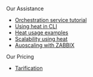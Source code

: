 Our Assistance                                                                      
*   [Orchestration service tutorial](https://support.cloudwatt.com/debuter/heat-index.html)
*   [Using heat in CLI](https://support.cloudwatt.com/debuter/cli-heat-1-utiliser.htm)                
*   [Heat usage examples](https://dev.cloudwatt.com/fr/blog/exemples-d-utilisation-des-nouvelles-commandes-de-heat-kilo.html)                
*   [Scalability using heat](https://dev.cloudwatt.com/fr/blog/passez-votre-infrastructure-openstack-a-l-echelle-avec-heat.html)                
*   [Auoscaling with ZABBIX](https://dev.cloudwatt.com/fr/blog/5-minutes-stacks-episode-trente-sept-blueprint-3tier-autoscale.html)                

Our Pricing                                                                                                                                  
*   [Tarification](https://www.cloudwatt.com/fr/produits/tarifs.html)

